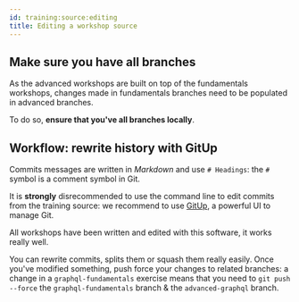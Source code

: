 ```yaml
---
id: training:source:editing
title: Editing a workshop source
---
```


## Make sure you have all branches

As the advanced workshops are built on top of the fundamentals workshops, changes made in fundamentals branches need to be populated in advanced branches.

To do so, **ensure that you've all branches locally**.

## Workflow: rewrite history with GitUp

Commits messages are written in _Markdown_ and use `# Headings`: the `#` symbol is a comment symbol in Git.

It is **strongly** disrecommended to use the command line to edit commits from the training source: we recommend to use [GitUp](https://github.com/git-up/GitUp), a powerful UI to manage Git.

All workshops have been written and edited with this software, it works really well.

You can rewrite commits, splits them or squash them really easily. Once you've modified something, push force your changes to related branches: a change in a `graphql-fundamentals` exercise means that you need to `git push --force` the `graphql-fundamentals` branch & the `advanced-graphql` branch.
